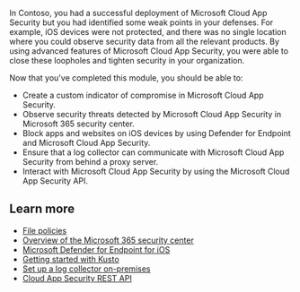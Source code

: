 In Contoso, you had a successful deployment of Microsoft Cloud App Security but you had identified some weak points in your defenses. For example, iOS devices were not protected, and there was no single location where you could observe security data from all the relevant products. By using advanced features of Microsoft Cloud App Security, you were able to close these loopholes and tighten security in your organization.

Now that you've completed this module, you should be able to:

- Create a custom indicator of compromise in Microsoft Cloud App Security.
- Observe security threats detected by Microsoft Cloud App Security in Microsoft 365 security center.
- Block apps and websites on iOS devices by using Defender for Endpoint and Microsoft Cloud App Security.
- Ensure that a log collector can communicate with Microsoft Cloud App Security from behind a proxy server.
- Interact with Microsoft Cloud App Security by using the Microsoft Cloud App Security API.

## Learn more

- [File policies](/cloud-app-security/data-protection-policies)
- [Overview of the Microsoft 365 security center](/microsoft-365/security/mtp/overview-security-center)
- [Microsoft Defender for Endpoint for iOS](/windows/security/threat-protection/microsoft-defender-atp/microsoft-defender-atp-ios)
- [Getting started with Kusto]( /azure/data-explorer/kusto/concepts/)
- [Set up a log collector on-premises]( /cloud-app-security/discovery-docker-ubuntu)
- [Cloud App Security REST API](/cloud-app-security/api-introduction)
